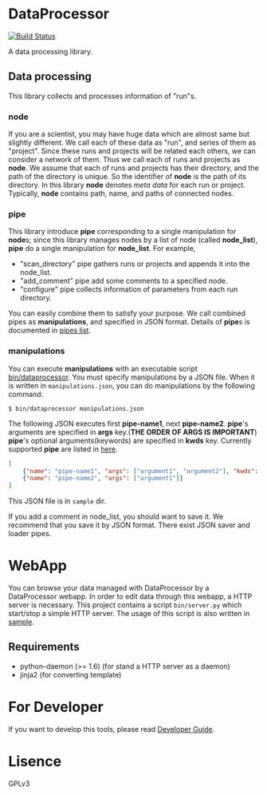 DataProcessor
=============
[![Build Status](https://travis-ci.org/kenbeese/DataProcessor.png)](https://travis-ci.org/kenbeese/DataProcessor)

A data processing library.

Data processing
-----
This library collects and processes information of "run"s.

### node
If you are a scientist,
you may have huge data which are almost same but slightly different.
We call each of these data as "run",
and series of them as "project".
Since these runs and projects will be related each others,
we can consider a network of them.
Thus we call each of runs and projects as **node**.
We assume that each of runs and projects has their directory,
and the path of the directory is unique.
So the identifier of **node** is the path of its directory.
In this library **node** denotes *meta data* for each run or project.
Typically, **node** contains path, name, and paths of connected nodes.

### pipe
This library introduce **pipe** corresponding to a single manipulation for **node**s;
since this library manages nodes by a list of node (called **node_list**),
**pipe** do a single manipulation for **node_list**.
For example, 

- "scan_directory" pipe gathers runs or projects and appends it into the node_list.
- "add_comment" pipe add some comments to a specified node.
- "configure" pipe collects information of parameters from each run directory.

You can easily combine them to satisfy your purpose.
We call combined pipes as **manipulations**, and specified in JSON format.
Details of **pipe**s is documented in [pipes list](doc/pipes.md).


### manipulations
You can execute **manipulations** with an executable script [bin/dataprocessor](sample/README.md#dataprocessor).
You must specify manipulations by a JSON file.
When it is written in `manipulations.json`, you can do manipulations by the following command:

    $ bin/dataprocessor manipulations.json

The following JSON executes first **pipe-name1**, next **pipe-name2**.
**pipe**'s arguments are specified in **args** key.(**THE ORDER OF ARGS IS IMPORTANT**)
**pipe**'s optional arguments(keywords) are specified in **kwds** key.
Currently supported **pipe** are listed in [here](doc/pipes.md).

```json
[
    {"name": "pipe-name1", "args": ["argument1", "argument2"], "kwds": {"keywords1": "some-value"}},
    {"name": "pipe-name2", "args": ["argument1"]}
]
```
This JSON file is in `sample` dir.

If you add a comment in node_list, you should want to save it.
We recommend that you save it by JSON format.
There exist JSON saver and loader pipes.

WebApp
======
You can browse your data managed with DataProcessor by a DataProcessor webapp.
In order to edit data through this webapp, a HTTP server is necessary.
This project contains a script `bin/server.py` which start/stop a simple HTTP server.
The usage of this script is also written in [sample](sample/README.md "Sample Usage for WebApp").

Requirements
------------

- python-daemon (>= 1.6) (for stand a HTTP server as a daemon)
- jinja2 (for converting template)


For Developer
=============

If you want to develop this tools, please read [Developer Guide](doc/developer.md "Developer Guide").

Lisence
==========
GPLv3

